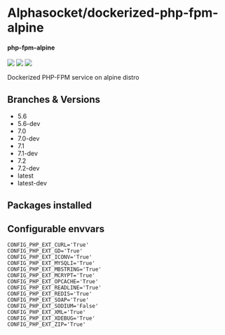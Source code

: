 # Alphasocket/dockerized-php-fpm-alpine
#### php-fpm-alpine
[![](https://travis-ci.org/AlphaSocket/dockerized-php-fpm-alpine.svg?branch=5.6-dev )]() [![](https://images.microbadger.com/badges/image/03192859189254/dockerized-php-fpm-alpine:5.6-dev.svg)](https://microbadger.com/images/03192859189254/dockerized-php-fpm-alpine:5.6-dev ) [![](https://images.microbadger.com/badges/version/03192859189254/dockerized-php-fpm-alpine:5.6-dev.svg)](https://microbadger.com/images/03192859189254/dockerized-php-fpm-alpine:5.6-dev)

Dockerized PHP-FPM service on alpine distro

## Branches & Versions
- 5.6
- 5.6-dev
- 7.0
- 7.0-dev
- 7.1
- 7.1-dev
- 7.2
- 7.2-dev
- latest
- latest-dev


## Packages installed


## Configurable envvars
~~~
CONFIG_PHP_EXT_CURL='True'
CONFIG_PHP_EXT_GD='True'
CONFIG_PHP_EXT_ICONV='True'
CONFIG_PHP_EXT_MYSQLI='True'
CONFIG_PHP_EXT_MBSTRING='True'
CONFIG_PHP_EXT_MCRYPT='True'
CONFIG_PHP_EXT_OPCACHE='True'
CONFIG_PHP_EXT_READLINE='True'
CONFIG_PHP_EXT_REDIS='True'
CONFIG_PHP_EXT_SOAP='True'
CONFIG_PHP_EXT_SODIUM='False'
CONFIG_PHP_EXT_XML='True'
CONFIG_PHP_EXT_XDEBUG='True'
CONFIG_PHP_EXT_ZIP='True'
~~~


